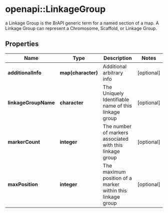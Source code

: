 # openapi::LinkageGroup

a Linkage Group is the BrAPI generic term for a named section of a map. A Linkage Group can represent a Chromosome, Scaffold, or Linkage Group.
## Properties
Name | Type | Description | Notes
------------ | ------------- | ------------- | -------------
**additionalInfo** | **map(character)** | Additional arbitrary info | [optional] 
**linkageGroupName** | **character** | The Uniquely Identifiable name of this linkage group | [optional] 
**markerCount** | **integer** | The number of markers associated with this linkage group | [optional] 
**maxPosition** | **integer** | The maximum position of a marker within this linkage group | [optional] 


